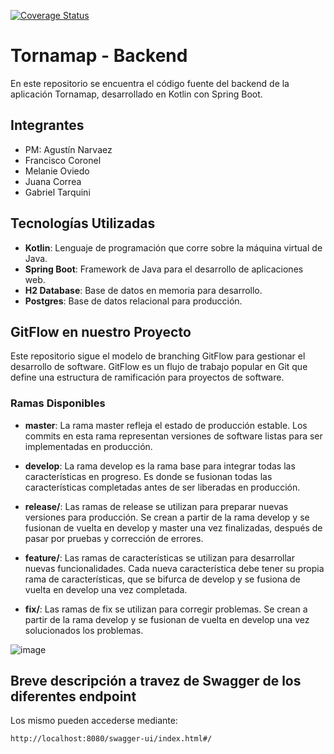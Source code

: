 [![Coverage Status](https://coveralls.io/repos/github/agusnarvaez/tornamap-backend/badge.svg?branch=master)](https://coveralls.io/github/TV3ntu/PDS-2024-backend?branch=master)

# Tornamap - Backend
En este repositorio se encuentra el código fuente del backend de la aplicación Tornamap, desarrollado en Kotlin con Spring Boot.

## Integrantes
- PM: Agustín Narvaez
- Francisco Coronel
- Melanie Oviedo
- Juana Correa
- Gabriel Tarquini
## Tecnologías Utilizadas
- **Kotlin**: Lenguaje de programación que corre sobre la máquina virtual de Java.
- **Spring Boot**: Framework de Java para el desarrollo de aplicaciones web.
- **H2 Database**: Base de datos en memoria para desarrollo.
- **Postgres**: Base de datos relacional para producción.

## GitFlow en nuestro Proyecto

Este repositorio sigue el modelo de branching GitFlow para gestionar el desarrollo de software. GitFlow es un flujo de trabajo popular en Git que define una estructura de ramificación para proyectos de software.

### Ramas Disponibles

- **master**: La rama master refleja el estado de producción estable. Los commits en esta rama representan versiones de software listas para ser implementadas en producción.

- **develop**: La rama develop es la rama base para integrar todas las características en progreso. Es donde se fusionan todas las características completadas antes de ser liberadas en producción.

- **release/**: Las ramas de release se utilizan para preparar nuevas versiones para producción. Se crean a partir de la rama develop y se fusionan de vuelta en develop y master una vez finalizadas, después de pasar por pruebas y corrección de errores.

- **feature/**: Las ramas de características se utilizan para desarrollar nuevas funcionalidades. Cada nueva característica debe tener su propia rama de características, que se bifurca de develop y se fusiona de vuelta en develop una vez completada.

- **fix/**: Las ramas de fix se utilizan para corregir problemas. Se crean a partir de la rama develop y se fusionan de vuelta en develop una vez solucionados los problemas.

![image](https://github.com/TV3ntu/PDS-2024-frontend/assets/75498776/b7c98055-ef38-4276-860a-bd74b1728bd9)

## Breve descripción a travez de Swagger de los diferentes endpoint
Los mismo pueden accederse mediante:
```
http://localhost:8080/swagger-ui/index.html#/
```
